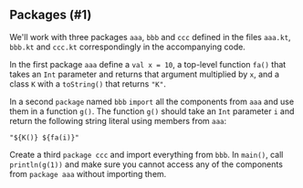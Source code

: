 ## Packages (#1)

We'll work with three packages `aaa`, `bbb` and `ccc` defined in the files
`aaa.kt`, `bbb.kt` and `ccc.kt` correspondingly in the accompanying code.

In the first package `aaa` define a `val x = 10`, a top-level function `fa()`
that takes an `Int` parameter and returns that argument multiplied by `x`,
and a class `K` with a `toString()` that returns `"K"`.

In a second `package` named `bbb` `import` all the components from `aaa`
and use them in a function `g()`. The function `g()` should take an `Int`
parameter `i` and return the following string literal using members
from `aaa`:

```
"${K()} ${fa(i)}"
```

Create a third `package ccc` and import everything from `bbb`. In `main()`, call
`println(g(1))` and make sure you cannot access any of the components from
`package aaa` without importing them.